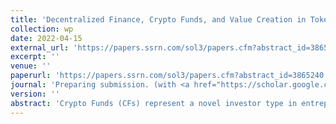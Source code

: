 ```yaml
---
title: 'Decentralized Finance, Crypto Funds, and Value Creation in Tokenized Firms'
collection: wp
date: 2022-04-15
external_url: 'https://papers.ssrn.com/sol3/papers.cfm?abstract_id=3865240'
excerpt: ''
venue: ''
paperurl: 'https://papers.ssrn.com/sol3/papers.cfm?abstract_id=3865240'
journal: 'Preparing submission. (with <a href="https://scholar.google.com/citations?user=rH8ShgoAAAAJ&hl=en&oi=ao">D. Cumming</a>, N. Dombrowski, <a href="https://www.bwl.uni-hamburg.de/finance/team/drobetz.html">W. Drobetz</a>)'
version: ''
abstract: 'Crypto Funds (CFs) represent a novel investor type in entrepreneurial finance. CFs intermediate Decentralized Finance (DeFi) markets by pooling contributions from crowd-investors and investing in tokenized startups, combining sophisticated venture- and hedge-style investment strategies. We compile a unique dataset combining token-based crowdfunding (or Initial Coin Offerings, ICOs) data with proprietary performance data of CFs. CF-backed startup ventures obtain higher ICO valuations, outperform their peers in the long run, and benefit from token price appreciation around CF investment disclosure in the secondary market. Moreover, CFs beat the market by roughly 2.5% per month. Their outperformance is persistent, suggesting that CFs deliver abnormal returns because of skill, rather than luck. These performance effects for CFs and CF-backed startups are driven by a fund's investor network centrality. Overall, our study paves the way for research on what some refer to as the crypto fund revolution in entrepreneurial finance. '
---
```

